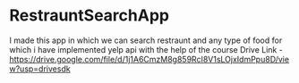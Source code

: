 # RestrauntSearchApp
I made this app in which we can search restraunt and any type of food for which i have implemented yelp api with the help of the course
Drive Link - https://drive.google.com/file/d/1j1A6CmzM8g859RcI8V1sLOjxIdmPpu8D/view?usp=drivesdk
